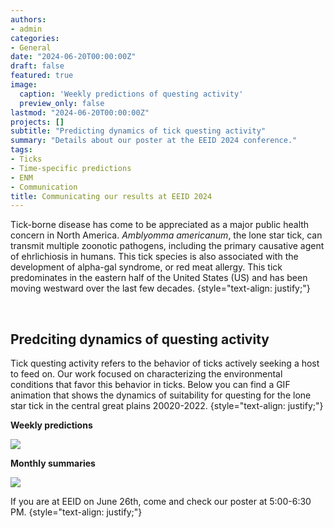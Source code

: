 ```yaml
---
authors:
- admin
categories:
- General
date: "2024-06-20T00:00:00Z"
draft: false
featured: true
image:
  caption: 'Weekly predictions of questing activity'
  preview_only: false
lastmod: "2024-06-20T00:00:00Z"
projects: []
subtitle: "Predicting dynamics of tick questing activity"
summary: "Details about our poster at the EEID 2024 conference."
tags:
- Ticks
- Time-specific predictions
- ENM
- Communication
title: Communicating our results at EEID 2024
---
```


Tick-borne disease has come to be appreciated as a major public health concern in North America. *Amblyomma americanum*, the lone star tick, can transmit multiple zoonotic pathogens, including the primary causative agent of ehrlichiosis in humans. This tick species is also associated with the development of alpha-gal syndrome, or red meat allergy. This tick predominates in the eastern half of the United States (US) and has been moving westward over the last few decades.
{style="text-align: justify;"}

<br>

## Predciting dynamics of questing activity

Tick questing activity refers to the behavior of ticks actively seeking a host to feed on. Our work focused on characterizing the environmental conditions that favor this behavior in ticks. Below you can find a GIF animation that shows the dynamics of suitability for questing for the lone star tick in the central great plains 20020-2022. 
{style="text-align: justify;"}

**Weekly predictions**

<img src="S2_File.gif" align="center"/>

<br>

**Monthly summaries**

<img src="S2_File.gif" align="center"/>

<br>

If you are at EEID on June 26th, come and check our poster at 5:00-6:30 PM. 
{style="text-align: justify;"}

<br>
